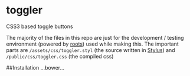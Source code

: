 toggler
=================
CSS3 based toggle buttons

The majority of the files in this repo are just for the development / testing environment (powered by [roots](http://roots.cx)) used while making this. The important parts are `/assets/css/toggler.styl` (the source written in [Stylus](http://learnboost.github.com/stylus/)) and `/public/css/toggler.css` (the compiled css)

##Installation
...bower...